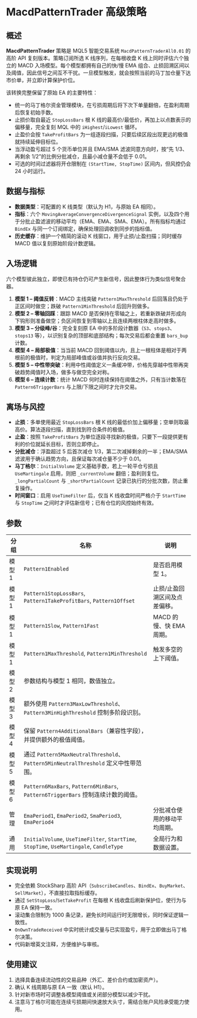 # MacdPatternTrader 高级策略

## 概述
**MacdPatternTrader** 策略是 MQL5 智能交易系统 `MacdPatternTraderAll0.01` 的高阶 API 复刻版本。策略订阅所选 K 线序列，在每根收盘 K 线上同时评估六个独立的 MACD 入场模型。每个模型都拥有自己的快/慢 EMA 组合、止损回溯区间以及阈值，因此信号之间互不干扰。一旦模型触发，就会按照当前的马丁加仓量下达市价单，并立即计算保护价位。

该转换完整保留了原始 EA 的主要特性：

* 统一的马丁格尔资金管理模块，在亏损周期后将下次下单量翻倍，在盈利周期后恢复初始手数。
* 止损价取自最近 `StopLossBars` 根 K 线的最高价/最低价，再加上以点数表示的偏移量，完全复刻 MQL 中的 `iHighest`/`iLowest` 循环。
* 止盈价会按 `TakeProfitBars` 为一组逐段扫描，只要后续区段出现更远的极值就持续延伸目标位。
* 当浮动盈亏超过 5 个货币单位并且 EMA/SMA 滤波同意方向时，按“先 1/3、再剩余 1/2”的比例分批减仓，且最小减仓量不会低于 0.01。
* 可选的时间过滤器将开仓限制在 `(StartTime, StopTime)` 区间内，但风控仍会 24 小时运行。

## 数据与指标
* **数据类型**：可配置的 K 线类型（默认为 H1，与原始 EA 相同）。
* **指标**：六个 `MovingAverageConvergenceDivergenceSignal` 实例，以及四个用于分批止盈滤波的移动平均（EMA、EMA、SMA、EMA）。所有指标均通过 `BindEx` 与同一个订阅绑定，确保处理回调收到同步的指标值。
* **历史缓存**：维护一个精简的滚动 K 线窗口，用于止损/止盈扫描；同时缓存 MACD 值以复刻原始阶段计数逻辑。

## 入场逻辑
六个模型彼此独立，即使已有持仓仍可产生新信号，因此整体行为类似信号聚合器。

1. **模型 1 – 阈值反转**：MACD 主线突破 `Pattern1MaxThreshold` 后回落且仍处于正区间时做空；跌破 `Pattern1MinThreshold` 后回升则做多。
2. **模型 2 – 零轴回踩**：跟踪 MACD 是否保持在零轴之上，若重新跌破并形成向下钩形则准备做空；负区间恢复到零轴以上且连续两根柱体走高时做多。
3. **模型 3 – 分级峰/谷**：完全复刻原 EA 中的多阶段计数器（`S3`、`stops3`、`stops13` 等），以识别复杂的顶部和底部结构；每次交易后都会重置 `bars_bup` 计数。
4. **模型 4 – 局部极值**：当当前 MACD 回到阈值以内，且上一根柱体是相对于两根前的极值时，判定为局部峰值或谷值并执行反向交易。
5. **模型 5 – 中性带突破**：利用中性阈值定义一条缓冲带，价格先穿越中性带再突破趋势阈值时入场，做多与做空完全对称。
6. **模型 6 – 连续计数**：统计 MACD 何时连续保持在阈值之外，只有当计数落在 `Pattern6TriggerBars` 与上限/下限之间时才允许交易。

## 离场与风控
* **止损**：多单使用最近 `StopLossBars` 根 K 线的最低价加上偏移量；空单则取最高价。算法逐段扫描，直到找到符合条件的极值。
* **止盈**：按照 `TakeProfitBars` 为单位逐段寻找新的极值，只要下一段提供更有利的价位就延长目标，否则立即停止。
* **分批减仓**：浮盈超过 5 后首次减仓 1/3，第二次减掉剩余的一半；EMA/SMA 滤波用于确认趋势方向，且保证每次减仓量不少于 0.01。
* **马丁格尔**：`InitialVolume` 定义基础手数，若上一轮平仓亏损且 `UseMartingale` 启用，则把 `_currentVolume` 翻倍；盈利则复位。`_longPartialCount` 与 `_shortPartialCount` 记录已执行的分批次数，防止重复操作。
* **时间窗口**：启用 `UseTimeFilter` 后，仅当 K 线收盘时间严格介于 `StartTime` 与 `StopTime` 之间时才评估新信号；已有仓位的风控始终有效。

## 参数
| 分组 | 名称 | 说明 |
| --- | --- | --- |
| 模型 1 | `Pattern1Enabled` | 是否启用模型 1。 |
| 模型 1 | `Pattern1StopLossBars`, `Pattern1TakeProfitBars`, `Pattern1Offset` | 止损/止盈回溯区间及点差偏移。 |
| 模型 1 | `Pattern1Slow`, `Pattern1Fast` | MACD 的慢、快 EMA 周期。 |
| 模型 1 | `Pattern1MaxThreshold`, `Pattern1MinThreshold` | 触发多空的上下阈值。 |
| 模型 2 | 参数结构与模型 1 相同，数值独立。 |
| 模型 3 | 额外使用 `Pattern3MaxLowThreshold`、`Pattern3MinHighThreshold` 控制多阶段识别。 |
| 模型 4 | 保留 `Pattern4AdditionalBars`（兼容性字段），并提供额外的极值阈值。 |
| 模型 5 | 通过 `Pattern5MaxNeutralThreshold`、`Pattern5MinNeutralThreshold` 定义中性带范围。 |
| 模型 6 | `Pattern6MaxBars`, `Pattern6MinBars`, `Pattern6TriggerBars` 控制连续计数的阈值。 |
| 管理 | `EmaPeriod1`, `EmaPeriod2`, `SmaPeriod3`, `EmaPeriod4` | 分批减仓使用的移动平均周期。 |
| 通用 | `InitialVolume`, `UseTimeFilter`, `StartTime`, `StopTime`, `UseMartingale`, `CandleType` | 全局行为和数据设置。 |

## 实现说明
* 完全依赖 StockSharp 高阶 API（`SubscribeCandles`、`BindEx`、`BuyMarket`、`SellMarket`），不直接拉取指标缓存。
* 通过 `SetStopLoss`/`SetTakeProfit` 在每根 K 线收盘后刷新保护位，使行为与原 EA 保持一致。
* 滚动集合限制为 1000 条记录，避免长时间运行时无限增长，同时保证逻辑一致性。
* `OnOwnTradeReceived` 中实时统计成交量与已实现盈亏，用于立即做出马丁格尔决策。
* 代码新增英文注释，方便维护与审核。

## 使用建议
1. 选择具备连续流动性的交易品种（外汇、差价合约或加密资产）。
2. 确认 K 线周期与原 EA 一致（默认 H1）。
3. 针对新市场时可调整各模型阈值或关闭部分模型以减少干扰。
4. 注意马丁格尔可能在连续亏损期间快速放大头寸，需结合账户风险承受能力使用。
